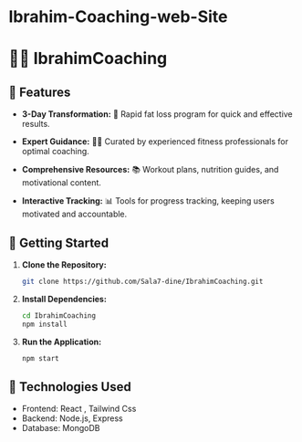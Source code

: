 # Ibrahim-Coaching-web-Site

# 🏋️‍♂️ IbrahimCoaching

## 🌟 Features

- **3-Day Transformation:** 📅 Rapid fat loss program for quick and effective results.
  
- **Expert Guidance:** 🧑‍💼 Curated by experienced fitness professionals for optimal coaching.

- **Comprehensive Resources:** 📚 Workout plans, nutrition guides, and motivational content.

- **Interactive Tracking:** 📊 Tools for progress tracking, keeping users motivated and accountable.

## 🚀 Getting Started

1. **Clone the Repository:**
   ```bash
   git clone https://github.com/Sala7-dine/IbrahimCoaching.git
   ```

2. **Install Dependencies:**
   ```bash
   cd IbrahimCoaching
   npm install
   ```

3. **Run the Application:**
   ```bash
   npm start
   ```

## 🔧 Technologies Used

- Frontend: React , Tailwind Css
- Backend: Node.js, Express
- Database: MongoDB



